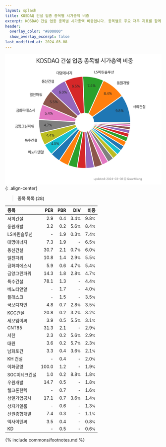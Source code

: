 ```yaml
---
layout: splash
title: KOSDAQ 건설 업종 종목별 시가총액 비중
excerpt: KOSDAQ 건설 업종 종목별 시가총액 비중입니다. 종목별로 주요 재무 지표를 함께 표시합니다.
header:
  overlay_color: "#800000"
  show_overlay_excerpt: false
last_modified_at: 2024-03-08
---
```



![KOSDAQ 건설 업종 종목별 시가총액 비중](/stats/sector/images/kosdaq_업종_건설_종목.png){: .align-center}


> **종목 목록 (28)**<a id="list"></a>

| **종목** | **PER** | **PBR** | **DIV** | **비중** |
| :------- | ------: | ------: | ------: | -------: |
| 서희건설 | 2.9 | 0.4 | 3.4<small>%</small> | 9.8<small>%</small> |
| 동원개발 | 3.2 | 0.2 | 5.6<small>%</small> | 8.4<small>%</small> |
| LS마린솔루션 | - | 1.9 | 0.3<small>%</small> | 7.4<small>%</small> |
| 대명에너지 | 7.3 | 1.9 | - | 6.5<small>%</small> |
| 동신건설 | 30.7 | 2.1 | 0.7<small>%</small> | 6.0<small>%</small> |
| 일진파워 | 10.8 | 1.4 | 2.9<small>%</small> | 5.5<small>%</small> |
| 금화피에스시 | 5.9 | 0.6 | 4.7<small>%</small> | 5.4<small>%</small> |
| 금양그린파워 | 14.3 | 1.8 | 2.8<small>%</small> | 4.7<small>%</small> |
| 특수건설 | 78.1 | 1.3 | - | 4.4<small>%</small> |
| 베노티앤알 | - | 1.7 | - | 4.0<small>%</small> |
| 플래스크 | - | 1.5 | - | 3.5<small>%</small> |
| 국보디자인 | 4.8 | 0.7 | 2.8<small>%</small> | 3.5<small>%</small> |
| KCC건설 | 20.8 | 0.2 | 3.2<small>%</small> | 3.2<small>%</small> |
| 세보엠이씨 | 3.9 | 0.5 | 5.5<small>%</small> | 3.1<small>%</small> |
| CNT85 | 31.3 | 2.1 | - | 2.9<small>%</small> |
| 서한 | 2.3 | 0.2 | 5.6<small>%</small> | 2.9<small>%</small> |
| 대원 | 3.6 | 0.2 | 5.7<small>%</small> | 2.3<small>%</small> |
| 남화토건 | 3.3 | 0.4 | 3.6<small>%</small> | 2.1<small>%</small> |
| KH 건설 | - | 0.4 | - | 2.0<small>%</small> |
| 이화공영 | 100.0 | 1.2 | - | 1.9<small>%</small> |
| SGC이테크건설 | 1.0 | 0.2 | 8.8<small>%</small> | 1.8<small>%</small> |
| 우원개발 | 14.7 | 0.5 | - | 1.8<small>%</small> |
| 웰크론한텍 | - | 0.7 | - | 1.6<small>%</small> |
| 삼일기업공사 | 17.1 | 0.7 | 3.6<small>%</small> | 1.4<small>%</small> |
| 상지카일룸 | - | 0.6 | - | 1.3<small>%</small> |
| 신원종합개발 | 7.4 | 0.3 | - | 1.1<small>%</small> |
| 엑사이엔씨 | 3.5 | 0.4 | - | 0.8<small>%</small> |
| KD | - | 0.5 | - | 0.6<small>%</small> |

{% include commons/footnotes.md %}